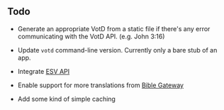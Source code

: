 ## Todo

* Generate an appropriate VotD from a static file if there's any error communicating with the VotD API. (e.g. John 3:16)

* Update `votd` command-line version. Currently only a bare stub of an app.

* Integrate [ESV API](http://www.esvapi.org/api)

* Enable support for more translations from [Bible Gateway](http://www.biblegateway.com/usage/votd/docs/)

* Add some kind of simple caching